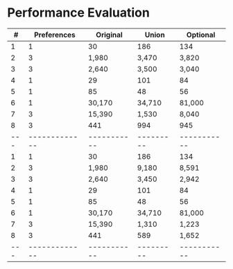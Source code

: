 # Performance Evaluation

| # | Preferences | Original	| Union		| Optional	|
|---|-------------|-----------|---------|-----------|
| 1 | 1						| 30				| 186			| 134				|
| 2 | 3						| 1,980			| 3,470		| 3,820			|
| 3 | 3						| 2,640			| 3,500		| 3,040 		|
| 4	| 1						| 29				| 101			| 84				|
| 5	| 1						| 85				| 48			| 56				|
| 6	| 1						| 30,170 		| 34,710	| 81,000		|
| 7	| 3						| 15,390		| 1,530		| 8,040 		|
| 8	| 3						| 441				| 994			| 945 			|
|---|-------------|-----------|---------|-----------|
| 1	| 1						| 30				| 186			| 134 			|
| 2	| 3						| 1,980			| 9,180		| 8,591 		|
| 3	| 3						| 2,640			| 3,450		| 2,942 		|
| 4	| 1						| 29				| 101			| 84 				|
| 5	| 1						| 85				| 48			| 56				|
| 6	| 1						| 30,170		| 34,710	| 81,000		|
| 7	| 3						| 15,390		| 1,310		| 1,223 		|
| 8	| 3						| 441				| 589			| 1,652 		|
|---|-------------|-----------|---------|-----------|